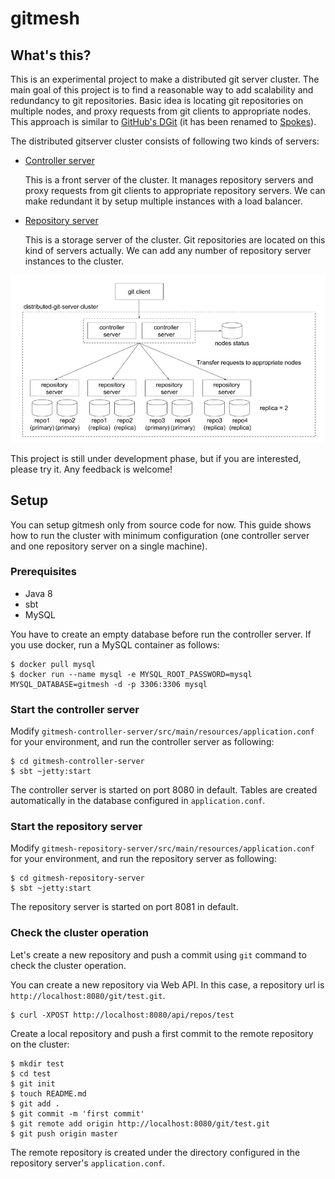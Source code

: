 gitmesh
========

## What's this?

This is an experimental project to make a distributed git server cluster. The main goal of this project is to find a reasonable way to add scalability and redundancy to git repositories. Basic idea is locating git repositories on multiple nodes, and proxy requests from git clients to appropriate nodes. This approach is similar to [GitHub's DGit](https://githubengineering.com/introducing-dgit/) (it has been renamed to [Spokes](https://githubengineering.com/building-resilience-in-spokes/)).

The distributed gitserver cluster consists of following two kinds of servers:

- [Controller server](https://github.com/takezoe/gitmesh/tree/master/gitmesh-controller-server)

  This is a front server of the cluster. It manages repository servers and proxy requests from git clients to appropriate repository servers. We can make redundant it by setup multiple instances with a load balancer. 

- [Repository server](https://github.com/takezoe/gitmesh/tree/master/gitmesh-repository-server)

  This is a storage server of the cluster. Git repositories are located on this kind of servers actually. We can add any number of repository server instances to the cluster.

![Architecture](architecture.png)

This project is still under development phase, but if you are interested, please try it. Any feedback is welcome!

## Setup

You can setup gitmesh only from source code for now. This guide shows how to run the cluster with minimum configuration (one controller server and one repository server on a single machine).

### Prerequisites

- Java 8
- sbt
- MySQL

You have to create an empty database before run the controller server. If you use docker, run a MySQL container as follows:

```
$ docker pull mysql
$ docker run --name mysql -e MYSQL_ROOT_PASSWORD=mysql MYSQL_DATABASE=gitmesh -d -p 3306:3306 mysql
```

### Start the controller server

Modify `gitmesh-controller-server/src/main/resources/application.conf` for your environment, and run the controller server as following:

```
$ cd gitmesh-controller-server
$ sbt ~jetty:start
```

The controller server is started on port 8080 in default. Tables are created automatically in the database configured in `application.conf`.

### Start the repository server

Modify `gitmesh-repository-server/src/main/resources/application.conf` for your environment, and run the repository server as following:

```
$ cd gitmesh-repository-server
$ sbt ~jetty:start
```

The repository server is started on port 8081 in default.

### Check the cluster operation

Let's create a new repository and push a commit using `git` command to check the cluster operation.

You can create a new repository via Web API. In this case, a repository url is `http://localhost:8080/git/test.git`.

```
$ curl -XPOST http://localhost:8080/api/repos/test
```

Create a local repository and push a first commit to the remote repository on the cluster:

```
$ mkdir test
$ cd test
$ git init
$ touch README.md
$ git add .
$ git commit -m 'first commit'
$ git remote add origin http://localhost:8080/git/test.git
$ git push origin master
```

The remote repository is created under the directory configured in the repository server's `application.conf`.
